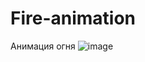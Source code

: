 # Fire-animation
Анимация огня
![image](https://user-images.githubusercontent.com/55750592/224912683-3d071bc7-ed3b-4b78-9471-ce1b8f810f18.png)
